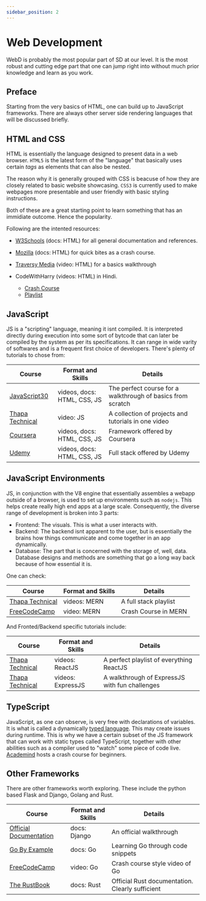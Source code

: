 ```yaml
---
sidebar_position: 2
---
```


# Web Development

WebD is probably the most popular part of SD at our level. It is the most robust and cutting edge part that one can jump right into without much prior knowledge and learn as you work.

## Preface

Starting from the very basics of HTML, one can build up to JavaScript frameworks. There are always other server side rendering languages that will be discussed briefly.

## HTML and CSS

HTML is essentially the language designed to present data in a web browser. `HTML5` is the latest form of the "language" that basically uses certain _tags_ as elements that can also be nested.

The reason why it is generally grouped with CSS is beacuse of how they are closely related to basic website showcasing. `CSS3` is currently used to make webpages more presentable and user friendly with basic styling instructions.

Both of these are a great starting point to learn something that has an immidiate outcome. Hence the popularity.

Following are the intented resources:

- [W3Schools](https://www.w3schools.com/html/html_intro.asp) (docs: HTML) for all general documentation and references.

- [Mozilla](https://developer.mozilla.org/en-US/docs/Learn/Getting_started_with_the_web/HTML_basics) (docs: HTML) for quick bites as a crash course.

- [Traversy Media](https://www.youtube.com/watch?v=UB1O30fR-EE) (video: HTML) for a basics walkthrough

- CodeWithHarry (videos: HTML) in Hindi.
  - [Crash Course](https://www.youtube.com/watch?v=BsDoLVMnmZs)
  - [Playlist](https://www.youtube.com/playlist?list=PLu0W_9lII9agiCUZYRsvtGTXdxkzPyItg)

## JavaScript

JS is a "scripting" language, meaning it isnt compiled. It is interpreted directly during execution into some sort of bytcode that can later be compiled by the system as per its specifications. It can range in wide varity of softwares and is a frequent first choice of developers. There's plenty of tutorials to chose from:

| Course | Format and Skills | Details |
|--------|-------------------|---------|
| [JavaScript30](https://javascript30.com/) | videos, docs: HTML, CSS, JS | The perfect course for a walkthrough of basics from scratch |
| [Thapa Technical](https://www.youtube.com/watch?v=KGkiIBTq0y0) | video: JS | A collection of projects and tutorials in one video |
| [Coursera](https://www.coursera.org/learn/html-css-javascript-for-web-developers) | videos, docs: HTML, CSS, JS | Framework offered by Coursera |
| [Udemy](https://www.udemy.com/course/the-complete-web-development-bootcamp) | videos, docs: HTML, CSS, JS |  Full stack offered by Udemy |

## JavaScript Environments

JS, in conjunction with the V8 engine that essentially assembles a webapp outside of a browser, is used to set up environments such as `nodejs`. This helps create really high end apps at a large scale. Consequently, the diverse range of development is broken into 3 parts:

- Frontend: The visuals. This is what a user interacts with.
- Backend: The backend isnt apparent to the user, but is essentially the brains how things communicate and come together in an app dynamically.
- Database: The part that is concerned with the storage of, well, data. Database designs and methods are something that go a long way back because of how essential it is.

One can check:

| Course | Format and Skills | Details |
|--------|-------------------|---------|
| [Thapa Technical](https://www.youtube.com/playlist?list=PLwGdqUZWnOp3t3qT7pvAznwUDzKbhEcCc) | videos: MERN | A full stack playlist |
| [FreeCodeCamp](https://www.youtube.com/watch?v=7CqJlxBYj-M) | video: MERN | Crash Course in MERN |

And Fronted/Backend specific tutorials include:

| Course | Format and Skills | Details |
|--------|-------------------|---------|
| [Thapa Technical](https://www.youtube.com/playlist?list=PLwGdqUZWnOp3aROg4wypcRhZqJG3ajZWJ) | videos: ReactJS | A perfect playlist of everything ReactJS |
| [Thapa Technical](https://www.youtube.com/playlist?list=PLwGdqUZWnOp3Vqww2cL5KbDkShj4NMRzk) | videos: ExpressJS | A walkthrough of ExpressJS with fun challenges |

## TypeScript

JavaScript, as one can observe, is very free with declarations of variables. It is what is called a dynamically [typed language](https://www.geeksforgeeks.org/what-is-a-typed-language/). This may create issues during runtime. This is why we have a certain subset of the JS framework that can work with static types called TypeScript, together with other abilities such as a compiler used to "watch" some piece of code live. [Academind](https://www.youtube.com/watch?v=BwuLxPH8IDs) hosts a crash course for beginners.

## Other Frameworks

There are other frameworks worth exploring. These include the python based Flask and Django, Golang and Rust.

| Course | Format and Skills | Details |
|--------|-------------------|---------|
| [Official Documentation](https://www.djangoproject.com/start/) | docs: Django | An official walkthrough |
| [Go By Example](https://gobyexample.com/) | docs: Go | Learning Go through code snippets |
| [FreeCodeCamp](https://www.youtube.com/watch?v=YS4e4q9oBaU) | video: Go | Crash course style video of Go |
| [The RustBook](https://doc.rust-lang.org/stable/book/) | docs: Rust | Official Rust documentation. Clearly sufficient |
